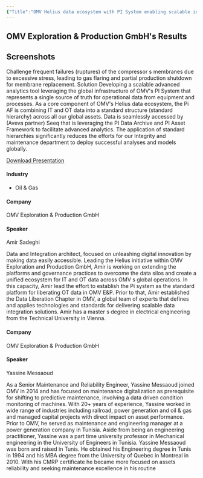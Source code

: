 ```yaml
---
{"Title":"OMV Helius data ecosystem with PI System enabling scalable innovation in condition based maintenance","Year":2022,"Industry":"Oil & Gas","URL":"https://resources.osisoft.com/presentations/omv-helius-data-ecosystem-with-pi-system-enabling-scalable-innovation-in-condition-based-maintenance/","PDF":"https://cdn.osisoft.com/osi/presentations/2022-AVEVA-Amsterdam/UC22EU-D2OG060-OMV-Sadeghi-OMVs-HELIUS-Data-Ecosystem-with-PI.pdf","Company":"OMV Exploration & Production GmbH","Keywords":["CBM"],"dg-publish":true,"permalink":"/aveva/customer-stories/2022/2022-omv-exploration-and-production-gmb-h-omv-helius-data-ecosystem-with-pi-system-enabling-scalable-innovation-in-condition-based-maintenance/","dgPassFrontmatter":true}
---
```


## OMV Exploration & Production GmbH's Results

## Screenshots

Challenge frequent failures (ruptures) of the compressor s membranes due to excessive stress, leading to gas flaring and partial production shutdown for membrane replacement. Solution Developing a scalable advanced analytics tool leveraging the global infrastructure of OMV's PI System that represents a single source of truth for operational data from equipment and processes. As a core component of OMV's Helius data ecosystem, the Pi AF is combining IT and OT data into a standard structure (standard hierarchy) across all our global assets. Data is seamlessly accessed by (Aveva partner) Seeq that is leveraging the PI Data Archive and PI Asset Framework to facilitate advanced analytics. The application of standard hierarchies significantly reduces the efforts for our Integrity and maintenance department to deploy successful analyses and models globally.

[Download Presentation](https://cdn.osisoft.com/osi/presentations/2022-AVEVA-Amsterdam/UC22EU-D2OG060-OMV-Sadeghi-OMVs-HELIUS-Data-Ecosystem-with-PI.pdf)

#### Industry

- Oil & Gas

#### Company

OMV Exploration & Production GmbH

#### Speaker

Amir Sadeghi

Data and Integration architect, focused on unleashing digital innovation by making data easily accessible. Leading the Helius initiative within OMV Exploration and Production GmbH, Amir is working on extending the platforms and governance practices to overcome the data silos and create a unified ecosystem for IT and OT data across OMV s global operations. In this capacity, Amir lead the effort to establish the Pi system as the standard platform for liberating OT data in OMV E&P. Prior to that, Amir established the Data Liberation Chapter in OMV, a global team of experts that defines and applies technologies and standards for delivering scalable data integration solutions. Amir has a master s degree in electrical engineering from the Technical University in Vienna.

#### Company

OMV Exploration & Production GmbH

#### Speaker

Yassine Messaoud

As a Senior Maintenance and Reliability Engineer, Yassine Messaoud joined OMV in 2014 and has focused on maintenance digitalization as prerequisite for shifting to predictive maintenance, involving a data driven condition monitoring of machines. With 20+ years of experience, Yassine worked in wide range of industries including railroad, power generation and oil & gas and managed capital projects with direct impact on asset performance. Prior to OMV, he served as maintenance and engineering manager at a power generation company in Tunisia. Aside from being an engineering practitioner, Yassine was a part time university professor in Mechanical engineering in the University of Engineers in Tunisia. Yassine Messaoud was born and raised in Tunis. He obtained his Engineering degree in Tunis in 1994 and his MBA degree from the University of Quebec in Montreal in 2010. With his CMRP certificate he became more focused on assets reliability and seeking maintenance excellence in his routine
